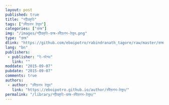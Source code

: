 ```yaml
---
layout: post
published: true
title: "পল্লীপ্রকৃতি"
tags: ["রবীন্দ্রনাথ ঠাকুর"]
categories: ["প্রবন্ধ"]
img: "/images/পল্লীপ্রকৃতি-প্রবন্ধ-রবীন্দ্রনাথ-ঠাকুর.png"
type: "প্রবন্ধ"
dlink: "https://github.com/eboipotro/rabindranath_tagore/raw/master/প্রবন্ধ/পল্লীপ্রকৃতি.epub"
lang: "bn"
publishers: 
 - publisher: "ই-বইপত্র"
   link: ""
moddate: "2015-09-07"
pubdate: "2015-09-07"
comments: true
authors: 
 - author: "রবীন্দ্রনাথ ঠাকুর"
   link: "https://eboipotro.github.io/author/রবীন্দ্রনাথ-ঠাকুর/"
permalink: "/library/পল্লীপ্রকৃতি-প্রবন্ধ-রবীন্দ্রনাথ-ঠাকুর/"
---
```

